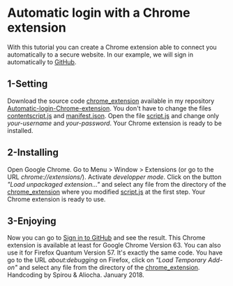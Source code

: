 # Automatic login with a Chrome extension
With this tutorial you can create a Chrome extension able to connect you automatically to a secure website.
In our example, we will sign in automatically to [GitHub](https://github.com/).
## 1-Setting
Download the source code [chrome_extension](https://github.com/AliochaFilipovitch/Automatic-login-Chrome-extension/tree/master/chrome_extension) available in my repository [Automatic-login-Chrome-extension](https://github.com/AliochaFilipovitch/Automatic-login-Chrome-extension). You don't have to change the files [contentscript.js](https://github.com/AliochaFilipovitch/Automatic-login-Chrome-extension/blob/master/chrome_extension/contentscript.js) and [manifest.json](https://github.com/AliochaFilipovitch/Automatic-login-Chrome-extension/blob/master/chrome_extension/manifest.json). Open the file [script.js](https://github.com/AliochaFilipovitch/Automatic-login-Chrome-extension/blob/master/chrome_extension/script.js) and change only *your-username* and *your-password*. Your Chrome extension is ready to be installed.
## 2-Installing
Open Google Chrome. Go to Menu > Window > Extensions (or go to the URL *chrome://extensions/*). Activate _developper mode_. Click on the button _"Load unpackaged extension..."_ and select any file from the directory of the [chrome_extension](https://github.com/AliochaFilipovitch/Automatic-login-Chrome-extension/tree/master/chrome_extension) where you modified [script.js](https://github.com/AliochaFilipovitch/Automatic-login-Chrome-extension/blob/master/chrome_extension/script.js) at the first step. Your Chrome extension is ready to use. 
## 3-Enjoying
Now you can go to [Sign in to GitHub](https://github.com/login) and see the result. This Chrome extension is available at least for Google Chrome Version 63. You can also use it for Firefox Quantum Version 57. It's exactly the same code. You have go to the URL *about:debugging* on Firefox, click on _"Load Temporary Add-on"_ and select any file from the directory of the [chrome_extension](https://github.com/AliochaFilipovitch/Automatic-login-Chrome-extension/tree/master/chrome_extension). Handcoding by Spirou & Aliocha. January 2018.
